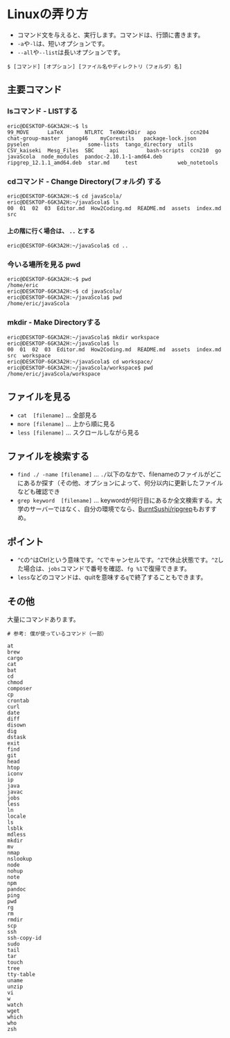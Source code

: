 
# Linuxの弄り方

- コマンド文を与えると、実行します。コマンドは、行頭に書きます。
- `-a`や`-l`は、短いオプションです。
- `--all`や`--list`は長いオプションです。

```
$ [コマンド] [オプション] [ファイル名やディレクトリ（フォルダ）名]
```

## 主要コマンド

### lsコマンド - LISTする

```
eric@DESKTOP-6GK3A2H:~$ ls
99_MOVE      LaTeX       NTLRTC  TeXWorkDir  apo           ccn204  chat-group-master  janog46    myCoreutils   package-lock.json          pyselen                   some-lists  tango_directory  utils
CSV_kaiseki  Mesg_Files  SBC     api         bash-scripts  ccn210  go                 javaScola  node_modules  pandoc-2.10.1-1-amd64.deb  ripgrep_12.1.1_amd64.deb  star.md     test             web_notetools
```

### cdコマンド - Change Directory(フォルダ) する

```
eric@DESKTOP-6GK3A2H:~$ cd javaScola/
eric@DESKTOP-6GK3A2H:~/javaScola$ ls
00  01  02  03  Editor.md  How2Coding.md  README.md  assets  index.md  src
```

#### 上の階に行く場合は、 `..` とする

```
eric@DESKTOP-6GK3A2H:~/javaScola$ cd ..
```
### 今いる場所を見る pwd

```
eric@DESKTOP-6GK3A2H:~$ pwd
/home/eric
eric@DESKTOP-6GK3A2H:~$ cd javaScola/
eric@DESKTOP-6GK3A2H:~/javaScola$ pwd
/home/eric/javaScola
```

### mkdir - Make Directoryする

```
eric@DESKTOP-6GK3A2H:~/javaScola$ mkdir workspace
eric@DESKTOP-6GK3A2H:~/javaScola$ ls
00  01  02  03  Editor.md  How2Coding.md  README.md  assets  index.md  src  workspace
eric@DESKTOP-6GK3A2H:~/javaScola$ cd workspace/
eric@DESKTOP-6GK3A2H:~/javaScola/workspace$ pwd
/home/eric/javaScola/workspace
```

## ファイルを見る

- `cat  [filename]` ... 全部見る
- `more [filename]` ... 上から順に見る
- `less [filename]` ... スクロールしながら見る

## ファイルを検索する

- `find ./ -name [filename]` ... `./`以下のなかで、filenameのファイルがどこにあるか探す（その他、オプションによって、何分以内に更新したファイルなども確認でき
- `grep keyword  [filename]` ... keywordが何行目にあるか全文検索する。大学のサーバーではなく、自分の環境でなら、[BurntSushi/ripgrep](https://github.com/BurntSushi/ripgrep)もおすすめ。


## ポイント

- `^C`の`^`はCtrlという意味です。`^C`でキャンセルです。`^Z`で休止状態です。`^Z`した場合は、`jobs`コマンドで番号を確認、`fg %1`で復帰できます。
- `less`などのコマンドは、quitを意味する`q`で終了することもできます。


## その他

 大量にコマンドあります。
 ```
 # 参考: 僕が使っているコマンド（一部）

at
brew
cargo
cat
bat
cd
chmod
composer
cp
crontab
curl
date
diff
disown
dig
dstask
exit
find
git
head
htop
iconv
ip
java
javac
jobs
less
ln
locale
ls
lsblk
mdless
mkdir
mv
nmap
nslookup
node
nohup
note
npm
pandoc
ping
pwd
rg
rm
rmdir
scp
ssh
ssh-copy-id
sudo
tail
tar
touch
tree
tty-table
uname
unzip
vi
w
watch
wget
which
who
zsh
```
